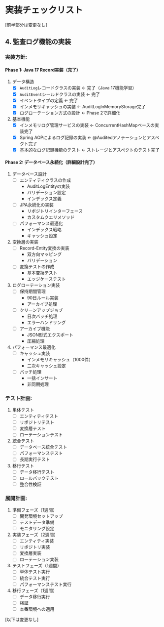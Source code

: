 # 実装チェックリスト

[前半部分は変更なし]

## 4. 監査ログ機能の実装

### 実装方針:

#### Phase 1: Java 17 Record実装（完了）
1. データ構造
   - [x] `AuditLog`レコードクラスの実装 ← 完了（Java 17機能学習）
   - [x] `AuditEvent`シールドクラスの実装 ← 完了
   - [x] イベントタイプの定義 ← 完了
   - [x] インメモリキャッシュの実装 ← AuditLogInMemoryStorage完了
   - [x] ログローテーション方式の設計 ← Phase 2で詳細化

2. 基本機能
   - [x] インメモリログ管理サービスの実装 ← ConcurrentHashMapベースの実装完了
   - [x] Spring AOPによるログ記録の実装 ← @Auditedアノテーションとアスペクト完了
   - [x] 基本的なログ記録機能のテスト ← ストレージとアスペクトのテスト完了

#### Phase 2: データベース永続化（詳細設計完了）
1. データベース設計
   - [ ] エンティティクラスの作成
     * AuditLogEntityの実装
     * バリデーション設定
     * インデックス定義
   - [ ] JPA永続化の実装
     * リポジトリインターフェース
     * カスタムクエリメソッド
   - [ ] パフォーマンス最適化
     * インデックス戦略
     * キャッシュ設定

2. 変換層の実装
   - [ ] Record-Entity変換の実装
     * 双方向マッピング
     * バリデーション
   - [ ] 変換テストの作成
     * 基本変換テスト
     * エッジケーステスト

3. ログローテーション実装
   - [ ] 保持期間管理
     * 90日ルール実装
     * アーカイブ処理
   - [ ] クリーンアップジョブ
     * 日次バッチ処理
     * エラーハンドリング
   - [ ] アーカイブ機能
     * JSON形式エクスポート
     * 圧縮処理

4. パフォーマンス最適化
   - [ ] キャッシュ実装
     * インメモリキャッシュ（1000件）
     * 二次キャッシュ設定
   - [ ] バッチ処理
     * 一括インサート
     * 非同期処理

### テスト計画:
1. 単体テスト
   - [ ] エンティティテスト
   - [ ] リポジトリテスト
   - [ ] 変換層テスト
   - [ ] ローテーションテスト

2. 統合テスト
   - [ ] データベース統合テスト
   - [ ] パフォーマンステスト
   - [ ] 長期実行テスト

3. 移行テスト
   - [ ] データ移行テスト
   - [ ] ロールバックテスト
   - [ ] 整合性検証

### 展開計画:
1. 準備フェーズ（1週間）
   - [ ] 開発環境セットアップ
   - [ ] テストデータ準備
   - [ ] モニタリング設定

2. 実装フェーズ（2週間）
   - [ ] エンティティ実装
   - [ ] リポジトリ実装
   - [ ] 変換層実装
   - [ ] ローテーション実装

3. テストフェーズ（1週間）
   - [ ] 単体テスト実行
   - [ ] 統合テスト実行
   - [ ] パフォーマンステスト実行

4. 移行フェーズ（1週間）
   - [ ] データ移行実行
   - [ ] 検証
   - [ ] 本番環境への適用

[以下は変更なし]
